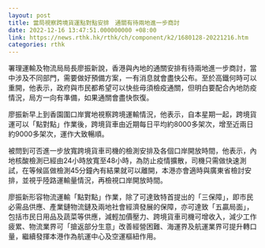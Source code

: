 ```yaml
---
layout: post
title: 當局視察跨境貨運點對點安排　通關有待兩地進一步商討
date: 2022-12-16 13:47:51.000000000 +08:00
link: https://news.rthk.hk/rthk/ch/component/k2/1680128-20221216.htm
categories: rthk
---
```


署理運輸及物流局局長廖振新說，香港與內地的通關安排有待兩地進一步商討，當中涉及不同部門，需要做好預備方案，一有消息就會盡快公布。至於高鐵何時可以重開，他表示，政府與市民都希望可以快些毋須檢疫通關，但明白要配合內地防疫情況，局方一向有準備，如果通關會盡快恢復。

廖振新早上到香園圍口岸實地視察跨境運輸情況，他表示，自本星期一起，跨境貨運可以「點對點」作業後，跨境貨車由近期每日平均約8000多架次，增至近兩日約9000多架次，運作大致暢順。

被問到可否進一步放寬跨境貨車司機的檢測安排及各個口岸開放時間，他表示，內地核酸檢測已經由24小時放寬至48小時，為防止疫情擴散，司機只需做快速測試，在等候區做檢測45分鐘內有結果就可以離開，本港亦會適時與廣東省檢討安排，並視乎陸路運輸量情況，再檢視口岸開放時間。

廖振新形容物流運輸「點對點」作業，除了可達致特首提出的「三保障」，即市民必需品供應、產業鏈物流鏈及兩地社會經濟發展的保障，亦可達致「五贏局面」，包括市民日用品及蔬菜等供應，減輕加價壓力、跨境貨車司機可增收入，減少工作疲累、物流業界可「搶返部分生意」改善經營困難、海運界及航運業界可提升轉口量，繼續發揮本港作為航運中心及空運樞紐作用。
